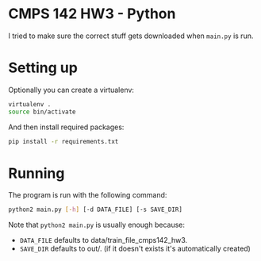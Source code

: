# CMPS 142 HW3 - Python

I tried to make sure the correct stuff gets downloaded when `main.py` is run.

# Setting up

Optionally you can create a virtualenv:

```bash
virtualenv .
source bin/activate
```

And then install required packages:

```bash
pip install -r requirements.txt
```

# Running

The program is run with the following command:

```bash
python2 main.py [-h] [-d DATA_FILE] [-s SAVE_DIR]
```

Note that `python2 main.py` is usually enough because:
* `DATA_FILE` defaults to data/train_file_cmps142_hw3.
* `SAVE_DIR` defaults to out/. (if it doesn't exists it's automatically created)
